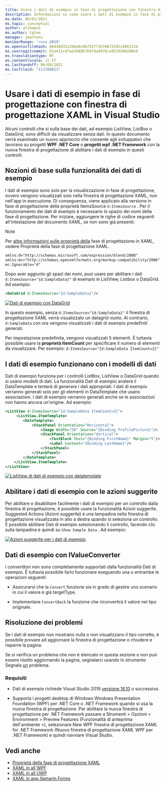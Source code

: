 ```yaml
---
title: Usare i dati di esempio in fase di progettazione con finestra di progettazione XAML in Visual Studio
description: Informazioni su come usare i dati di esempio in fase di progettazione in XAML.
ms.date: 06/01/2021
ms.topic: conceptual
author: alihamie
ms.author: tglee
manager: jmartens
monikerRange: '>=vs-2019'
ms.openlocfilehash: 66418d351280a0c067327716766725d22488131b
ms.sourcegitcommit: 01a411cd7ae3488b7b979a947bca92fd296a98e9
ms.translationtype: MT
ms.contentlocale: it-IT
ms.lasthandoff: 06/09/2021
ms.locfileid: "111760913"
---
```

# <a name="use-design-time-sample-data-with-the-xaml-designer-in-visual-studio"></a>Usare i dati di esempio in fase di progettazione con finestra di progettazione XAML in Visual Studio

Alcuni controlli che si sulla base dei dati, ad esempio ListView, ListBox o DataGrid, sono difficili da visualizzare senza dati. In questo documento verrà esaminato un nuovo approccio che consente agli sviluppatori che lavorano su progetti **WPF .NET Core** o **progetti wpf .NET Framework** con la nuova finestra di progettazione di abilitare i dati di esempio in questi controlli. 

## <a name="sample-data-feature-basics"></a>Nozioni di base sulla funzionalità dei dati di esempio

I dati di esempio sono solo per la visualizzazione in fase di progettazione, ovvero vengono visualizzati solo nella finestra di progettazione XAML, non nell'app in esecuzione. Di conseguenza, viene applicato alla versione in fase di progettazione della proprietà ItemsSource `d:ItemsSource` . Per il funzionamento dei dati di esempio è necessario lo spazio dei nomi della fase di progettazione. Per iniziare, aggiungere le righe di codice seguenti all'intestazione del documento XAML, se non sono già presenti:

> [!NOTE]
> Per [altre informazioni sulle proprietà della](../xaml-tools/xaml-designtime-data.md) fase di progettazione in XAML, vedere Proprietà della fase di progettazione XAML.

```xml
xmlns:d="http://schemas.microsoft.com/expression/blend/2008"
xmlns:mc="http://schemas.openxmlformats.org/markup-compatibility/2006"
mc:Ignorable="d"
```

Dopo aver aggiunto gli spazi dei nomi, puoi usare per abilitare i dati `d:ItemsSource="{d:SampleData}"` di esempio in ListView, Listbox o DataGrid. Ad esempio:

```xml
<DataGrid d:ItemsSource="{d:SampleData}"/>
```

[![Dati di esempio con DataGrid](media\xaml-sample-data-empty-datagrid.png "Dati di esempio abilitati in datagrid")](media\xaml-sample-data-empty-datagrid.png#lightbox)

In questo esempio, senza `d:ItemsSource="{d:SampleData}"` il finestra di progettazione XAML verrà visualizzato un datagrid vuoto. Al contrario, `d:SampleData` con ora vengono visualizzati i dati di esempio predefiniti generati.

Per impostazione predefinita, vengono visualizzati 5 elementi. È tuttavia possibile usare la **proprietà ItemCount** per specificare il numero di elementi da visualizzare. Per esempio: `d:ItemsSource="{d:SampleData ItemCount=2}"`

## <a name="sample-data-works-with-datatemplates"></a>I dati di esempio funzionano con i modelli di dati

Dati di esempio funziona per i controlli ListBox, ListView o DataGrid quando si usano modelli di dati. La funzionalità Dati di esempio analerà il DataTemplate e tenterà di generare i dati appropriati. I dati di esempio verranno generati solo per gli elementi in DataTemplate che usano associazioni. I dati di esempio verranno generati anche se le associazioni non hanno ancora un'origine.
Ad esempio:

```xml
<ListView d:ItemsSource="{d:SampleData ItemCount=3}">
     <ListView.ItemTemplate>
        <DataTemplate>
            <StackPanel Orientation="Horizontal">
                <Image Width="50" Source="{Binding ProfilePicture}"/>
                <StackPanel Orientation="Vertical">
                    <TextBlock Text="{Binding FirstName}" Margin="5"/>
                    <Label Content="{Binding LastName}"/>
                </StackPanel>
            </StackPanel>
        </DataTemplate>
    </ListView.ItemTemplate>
</ListView>
```

[![ListView di dati di esempio con datatemplate](media\xaml-sample-data-templated-listview.png "Dati di esempio usati in un controllo ListView con un DataTemplate")](media\xaml-sample-data-templated-listview.png#lightbox)

## <a name="enable-sample-data-with-suggested-actions"></a>Abilitare i dati di esempio con le azioni suggerite

Per abilitare o disabilitare facilmente i dati di esempio per un controllo dalla finestra di progettazione, è possibile usare la funzionalità Azioni suggerite. Suggested Actions (Azioni suggerite) è una lampadina nella finestra di progettazione visualizzata in alto a destra quando si seleziona un controllo. È possibile abilitare Dati di esempio selezionando il controllo, facendo clic sulla lampadina e quindi su `Show Sample Data` . Ad esempio:

[![Azioni suggerite per i dati di esempio](media\xaml-sample-data-suggested-actions.png "Abilitare i dati di esempio con le azioni suggerite")](media\xaml-sample-data-suggested-actions.png#lightbox)

## <a name="sample-data-with-ivalueconverters"></a>Dati di esempio con IValueConverter 

I convertitori non sono completamente supportati dalla funzionalità Dati di esempio. È tuttavia possibile farlo funzionare eseguendo una o entrambe le operazioni seguenti:
- Assicurarsi che la `Convert` funzione sia in grado di gestire uno scenario in cui il valore è già targetType.

- Implementare `ConvertBack` la funzione che riconvertirà il valore nel tipo originale. 

## <a name="troubleshooting"></a>Risoluzione dei problemi

Se i dati di esempio non mostrano nulla o non visualizzano il tipo corretto, è possibile provare ad aggiornare la finestra di progettazione o chiudere e riaperre la pagina.

Se si verifica un problema che non è elencato in questa sezione o non può essere risolto aggiornando la pagina, segnalarci usando lo strumento Segnala [un](../ide/how-to-report-a-problem-with-visual-studio.md) problema.

### <a name="requirements"></a>Requisiti

- Dati di esempio richiede Visual Studio 2019 [versione 16.10](/visualstudio/releases/2019/release-notes-v16.10) o successiva.

- Supporta i progetti desktop di Windows Windows Presentation Foundation (WPF) per .NET Core o .NET Framework quando si usa la nuova finestra di progettazione. Per abilitare la nuova finestra di progettazione per .NET Framework passare a Strumenti > Opzioni > Environment > Preview Features (Funzionalità di anteprima dell'ambiente >), selezionare New WPF finestra di progettazione XAML for .NET Framework (Nuovo finestra di progettazione XAML WPF per .NET Framework) e quindi riavviare Visual Studio.

## <a name="see-also"></a>Vedi anche

- [Proprietà della fase di progettazione XAML](../xaml-tools/xaml-designtime-data.md)
- [XAML in all WPF](/dotnet/framework/wpf/advanced/xaml-in-wpf)
- [XAML in all UWP](/windows/uwp/xaml-platform/xaml-overview)
- [XAML in app Xamarin.Forms](/xamarin/xamarin-forms/xaml/)